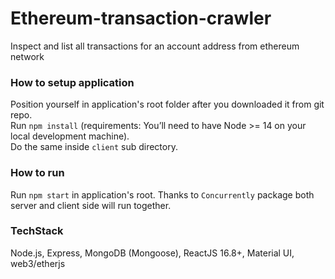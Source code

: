 # Ethereum-transaction-crawler
Inspect and list all transactions for an account address from ethereum network

### How to setup application </br>
Position yourself in application's root folder after you downloaded it from git repo.</br>
Run `npm install` (requirements: You’ll need to have Node >= 14 on your local development machine).</br>
Do the same inside `client` sub directory.</br>

### How to run</br>
Run `npm start` in application's root. Thanks to `Concurrently` package both server and client side will run together.</br>

### TechStack </br>
Node.js, Express, MongoDB (Mongoose), ReactJS 16.8+, Material UI, web3/etherjs
